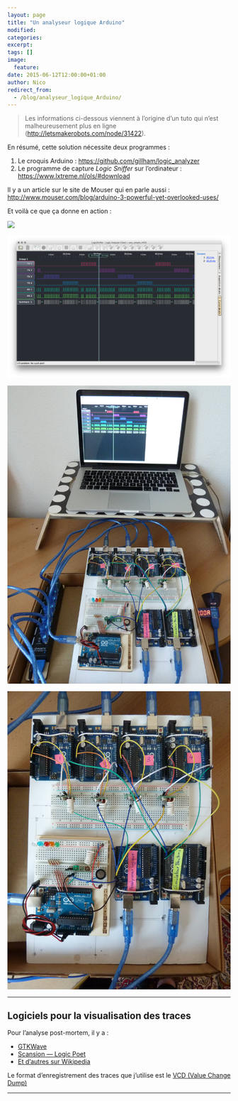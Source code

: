 ```yaml
---
layout: page
title: "Un analyseur logique Arduino"
modified:
categories:
excerpt:
tags: []
image:
  feature:
date: 2015-06-12T12:00:00+01:00
author: Nico
redirect_from:
  - /blog/analyseur_logique_Arduino/
---
```



> Les informations ci-dessous viennent à l’origine d’un tuto qui n’est malheureusement plus en ligne (<http://letsmakerobots.com/node/31422>).

En résumé, cette solution nécessite deux programmes :

1. Le croquis Arduino : <https://github.com/gillham/logic_analyzer>
2. Le programme de capture *Logic Sniffer* sur l’ordinateur : <https://www.lxtreme.nl/ols/#download>



Il y a un article sur le site de Mouser qui en parle aussi : <http://www.mouser.com/blog/arduino-3-powerful-yet-overlooked-uses/>

Et voilà ce que ça donne en action :



![](https://www.lxtreme.nl/ols/img/logo.png)

![](/files/2015-06-12-logic_sniffer/2015-04-22_analyseur_logique.png)

![](/files/2015-06-12-logic_sniffer/2015-04-22_RF433_proto_1.jpg)

![](/files/2015-06-12-logic_sniffer/2015-04-22_RF433_proto_2.jpg)



---

## Logiciels pour la visualisation des traces

Pour l’analyse post-mortem, il y a :

- [GTKWave](http://gtkwave.sourceforge.net/)
- [Scansion — Logic Poet](http://www.logicpoet.com/scansion/)
- [Et d’autres sur Wikipedia](https://en.wikipedia.org/wiki/Waveform_viewer)

Le format d’enregistrement des traces que j’utilise est le [VCD (Value Change Dump)](https://en.wikipedia.org/wiki/Value_change_dump)

---

